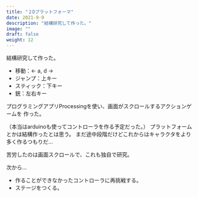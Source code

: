 ```yaml
---
title: "２Dプラットフォーマ"
date: 2021-9-9
description: "結構研究して作った。"
image: ""
draft: false
weight: 12
---
```


結構研究して作った。

- 移動：<- a, d -> 
- ジャンプ：上キー
- スティック：下キー
- 銃：左右キー

プログラミングアプリProcessingを使い、画面がスクロールするアクションゲームを
作った。

（本当はarduinoも使ってコントローラを作る予定だった。）
プラットフォームとかは結構作ったとは思う。
まだ途中段階だけどこれからはキャラクタをより多く作るつもりだ…

苦労したのは画面スクロールで、これも独自で研究。

次から…
- 作ることができなかったコントローラに再挑戦する。
- ステージをつくる。